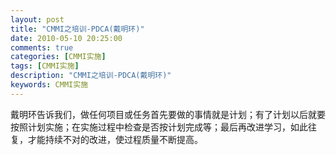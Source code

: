 ```yaml
---
layout: post
title: "CMMI之培训-PDCA(戴明环)"
date: 2010-05-10 20:25:00
comments: true
categories: [CMMI实施]
tags: [CMMI实施]
description: "CMMI之培训-PDCA(戴明环)"
keywords: CMMI实施
---
```


戴明环告诉我们，做任何项目或任务首先要做的事情就是计划；有了计划以后就要按照计划实施；在实施过程中检查是否按计划完成等；最后再改进学习，如此往复，才能持续不对的改进，使过程质量不断提高。

